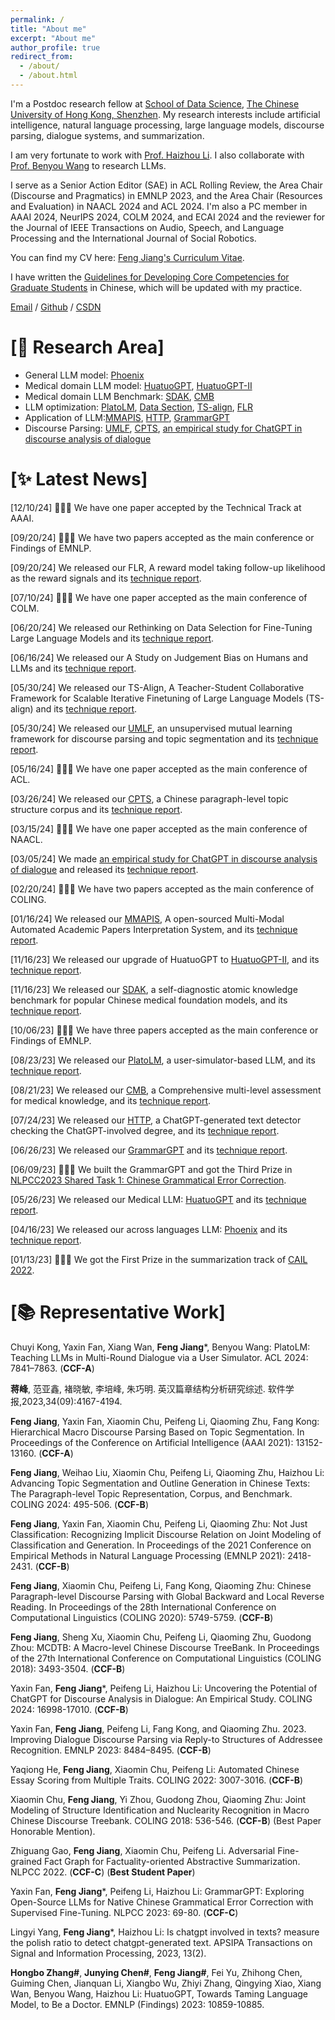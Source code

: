 ```yaml
---
permalink: /
title: "About me"
excerpt: "About me"
author_profile: true
redirect_from: 
  - /about/
  - /about.html
---
```


I'm a Postdoc research fellow at [School of Data Science](https://sds.cuhk.edu.cn/), [The Chinese University of Hong Kong, Shenzhen](https://www.cuhk.edu.cn/en). My research interests include artificial intelligence, natural language processing, large language models, discourse parsing, dialogue systems, and summarization.

I am very fortunate to work with [Prof. Haizhou Li](https://colips.org/~eleliha/). I also collaborate with [Prof. Benyou Wang](https://wabyking.github.io/old.html) to research LLMs.

I serve as a Senior Action Editor (SAE) in ACL Rolling Review, the Area Chair (Discourse and Pragmatics) in EMNLP 2023, and the Area Chair (Resources and Evaluation) in NAACL 2024 and ACL 2024. 
I'm also a PC member in AAAI 2024, NeurIPS 2024, COLM 2024, and ECAI 2024 and the reviewer for the Journal of IEEE Transactions on Audio, Speech, and Language Processing and the International Journal of Social Robotics.

You can find my CV here: [Feng Jiang's Curriculum Vitae](../assets/Curriculum_Vitae.pdf).

I have written the [Guidelines for Developing Core Competencies for Graduate Students](https://docs.qq.com/slide/DUnRncXZBbmF0eENs) in Chinese, which will be updated with my practice.

[Email](mailto:jeffreyjiang@cuhk.edu.cn) / [Github](https://github.com/fjiangAI) / [CSDN](https://fjiang.blog.csdn.net/)

# [🔬 **Research Area**]

- General LLM model: [Phoenix](https://github.com/FreedomIntelligence/LLMZoo)
- Medical domain LLM model: [HuatuoGPT](https://github.com/FreedomIntelligence/HuatuoGPT), [HuatuoGPT-II](https://github.com/FreedomIntelligence/HuatuoGPT-II)
- Medical domain LLM Benchmark: [SDAK](https://github.com/FreedomIntelligence/SDAK), [CMB](https://github.com/FreedomIntelligence/CMB)
- LLM optimization: [PlatoLM](https://github.com/FreedomIntelligence/ReaLM), [Data Section](https://arxiv.org/pdf/2406.14115), [TS-align](https://arxiv.org/pdf/2405.20215), [FLR](https://arxiv.org/pdf/2409.13948)
- Application of LLM:[MMAPIS](https://github.com/fjiangAI/MMAPIS), [HTTP](https://github.com/FreedomIntelligence/ChatGPT-Detection-PR-HPPT), [GrammarGPT](https://github.com/FreedomIntelligence/GrammarGPT)
- Discourse Parsing: [UMLF](https://github.com/Jeff-Sue/URT), [CPTS](https://github.com/fjiangAI/CPTS), [an empirical study for ChatGPT in discourse analysis of dialogue](https://github.com/yxfanSuda/GPTforDDA)




# [✨ **Latest News**]

[12/10/24] 🎉🎉🎉 We have one paper accepted by the Technical Track at AAAI.

[09/20/24] 🎉🎉🎉 We have two papers accepted as the main conference or Findings of EMNLP.

[09/20/24] We released our FLR, A reward model taking follow-up likelihood as the reward signals and its [technique report](https://arxiv.org/pdf/2409.13948). 

[07/10/24] 🎉🎉🎉 We have one paper accepted as the main conference of COLM.

[06/20/24] We released our Rethinking on Data Selection for Fine-Tuning Large Language Models and its [technique report](https://arxiv.org/pdf/2406.14115).

[06/16/24] We released our A Study on Judgement Bias on Humans and LLMs and its [technique report](https://arxiv.org/pdf/2402.10669).

[05/30/24] We released our TS-Align, A Teacher-Student Collaborative Framework for Scalable Iterative Finetuning of Large Language Models (TS-align) and its [technique report](https://arxiv.org/pdf/2405.20215).

[05/30/24] We released our [UMLF](https://github.com/Jeff-Sue/URT), an unsupervised mutual learning framework for discourse parsing and topic segmentation and its [technique report](https://arxiv.org/pdf/2405.19799).

[05/16/24] 🎉🎉🎉 We have one paper accepted as the main conference of ACL.

[03/26/24] We released our [CPTS](https://github.com/fjiangAI/CPTS), a Chinese paragraph-level topic structure corpus and its [technique report](https://arxiv.org/pdf/2305.14790).

[03/15/24] 🎉🎉🎉 We have one paper accepted as the main conference of NAACL.

[03/05/24] We made [an empirical study for ChatGPT in discourse analysis of dialogue](https://github.com/yxfanSuda/GPTforDDA) and released its [technique report](https://arxiv.org/pdf/2305.08391).

[02/20/24] 🎉🎉🎉 We have two papers accepted as the main conference of COLING.

[01/16/24] We released our [MMAPIS](https://github.com/fjiangAI/MMAPIS), A open-sourced Multi-Modal Automated Academic Papers Interpretation System, and its [technique report](https://arxiv.org/abs/2401.09150).

[11/16/23] We released our upgrade of HuatuoGPT to [HuatuoGPT-II](https://github.com/FreedomIntelligence/HuatuoGPT-II), and its [technique report](https://arxiv.org/abs/2311.09774).

[11/16/23] We released our [SDAK](https://github.com/FreedomIntelligence/SDAK), a self-diagnostic atomic knowledge benchmark for popular Chinese medical foundation models, and its [technique report](https://arxiv.org/abs/2310.11722).

[10/06/23] 🎉🎉🎉 We have three papers accepted as the main conference or Findings of EMNLP.

[08/23/23] We released our [PlatoLM](https://github.com/FreedomIntelligence/ReaLM), a user-simulator-based LLM, and its [technique report](https://arxiv.org/abs/2308.11534v1).

[08/21/23] We released our [CMB](https://github.com/FreedomIntelligence/CMB), a Comprehensive multi-level assessment for medical knowledge, and its [technique report](https://arxiv.org/abs/2308.08833).

[07/24/23] We released our [HTTP](https://github.com/FreedomIntelligence/ChatGPT-Detection-PR-HPPT), a ChatGPT-generated text detector checking the ChatGPT-involved degree, and its [technique report](https://arxiv.org/abs/2307.11380).

[06/26/23] We released our [GrammarGPT](https://github.com/FreedomIntelligence/GrammarGPT) and its [technique report](https://arxiv.org/abs/2307.13923).

[06/09/23] 🎉🎉🎉 We built the GrammarGPT and got the Third Prize in [NLPCC2023 Shared Task 1:  Chinese Grammatical Error Correction](https://github.com/masr2000/NaCGEC).

[05/26/23] We released our Medical LLM: [HuatuoGPT](https://github.com/FreedomIntelligence/HuatuoGPT) and its [technique report](https://arxiv.org/abs/2305.15075).

[04/16/23] We released our across languages LLM: [Phoenix](https://github.com/FreedomIntelligence/LLMZoo) and its [technique report](https://arxiv.org/abs/2304.10453).

[01/13/23] 🎉🎉🎉 We got the First Prize in the summarization track of [CAIL 2022](http://cail.cipsc.org.cn/task_summit.html?raceID=4&cail_tag=2022).

# [📚 **Representative Work**]

Chuyi Kong, Yaxin Fan, Xiang Wan, **Feng Jiang***, Benyou Wang: PlatoLM: Teaching LLMs in Multi-Round Dialogue via a User Simulator. ACL 2024: 7841–7863. (**CCF-A**)

**蒋峰**, 范亚鑫, 褚晓敏, 李培峰, 朱巧明. 英汉篇章结构分析研究综述. 软件学报,2023,34(09):4167-4194. 

**Feng Jiang**, Yaxin Fan, Xiaomin Chu, Peifeng Li, Qiaoming Zhu, Fang Kong: Hierarchical Macro Discourse Parsing Based on Topic Segmentation. In Proceedings of the Conference on Artificial Intelligence (AAAI 2021): 13152-13160. (**CCF-A**)

**Feng Jiang**, Weihao Liu, Xiaomin Chu, Peifeng Li, Qiaoming Zhu, Haizhou Li: Advancing Topic Segmentation and Outline Generation in Chinese Texts: The Paragraph-level Topic Representation, Corpus, and Benchmark. COLING 2024: 495-506. (**CCF-B**)

**Feng Jiang**, Yaxin Fan, Xiaomin Chu, Peifeng Li, Qiaoming Zhu: Not Just Classification: Recognizing Implicit Discourse Relation on Joint Modeling of Classification and Generation. In Proceedings of the 2021 Conference on Empirical Methods in Natural Language Processing (EMNLP 2021): 2418-2431. (**CCF-B**)

**Feng Jiang**, Xiaomin Chu, Peifeng Li, Fang Kong, Qiaoming Zhu: Chinese Paragraph-level Discourse Parsing with Global Backward and Local Reverse Reading. In Proceedings of the 28th International Conference on Computational Linguistics (COLING 2020): 5749-5759. (**CCF-B**)

**Feng Jiang**, Sheng Xu, Xiaomin Chu, Peifeng Li, Qiaoming Zhu, Guodong Zhou: MCDTB: A Macro-level Chinese Discourse TreeBank. In Proceedings of the 27th International Conference on Computational Linguistics (COLING 2018): 3493-3504. (**CCF-B**)

Yaxin Fan, **Feng Jiang***, Peifeng Li, Haizhou Li: Uncovering the Potential of ChatGPT for Discourse Analysis in Dialogue: An Empirical Study. COLING 2024: 16998-17010. (**CCF-B**)

Yaxin Fan, **Feng Jiang**, Peifeng Li, Fang Kong, and Qiaoming Zhu. 2023. Improving Dialogue Discourse Parsing via Reply-to Structures of Addressee Recognition. EMNLP 2023: 8484–8495. (**CCF-B**)

Yaqiong He, **Feng Jiang**, Xiaomin Chu, Peifeng Li: Automated Chinese Essay Scoring from Multiple Traits. COLING 2022: 3007-3016. (**CCF-B**)

Xiaomin Chu, **Feng Jiang**, Yi Zhou, Guodong Zhou, Qiaoming Zhu: Joint Modeling of Structure Identification and Nuclearity Recognition in Macro Chinese Discourse Treebank. COLING 2018: 536-546. (**CCF-B**) (Best Paper Honorable Mention).

Zhiguang Gao, **Feng Jiang**, Xiaomin Chu, Peifeng Li. Adversarial Fine-grained Fact Graph for Factuality-oriented Abstractive Summarization. NLPCC 2022. (**CCF-C**) (**Best Student Paper**)

Yaxin Fan, **Feng Jiang***, Peifeng Li, Haizhou Li: GrammarGPT: Exploring Open-Source LLMs for Native Chinese Grammatical Error Correction with Supervised Fine-Tuning. NLPCC 2023: 69-80. (**CCF-C**)

Lingyi Yang, **Feng Jiang***, Haizhou Li: Is chatgpt involved in texts? measure the polish ratio to detect chatgpt-generated text. APSIPA Transactions on Signal and Information Processing, 2023, 13(2).

**Hongbo Zhang#**, **Junying Chen#**, **Feng Jiang#**, Fei Yu, Zhihong Chen, Guiming Chen, Jianquan Li, Xiangbo Wu, Zhiyi Zhang, Qingying Xiao, Xiang Wan, Benyou Wang, Haizhou Li:
HuatuoGPT, Towards Taming Language Model, to Be a Doctor. EMNLP (Findings) 2023: 10859-10885.
